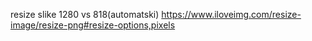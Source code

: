 resize slike 1280 vs 818(automatski) 
    https://www.iloveimg.com/resize-image/resize-png#resize-options,pixels